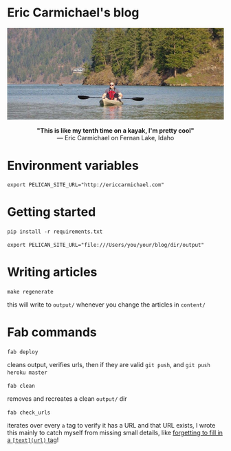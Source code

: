 Eric Carmichael's blog
======================

![Picture of Eric Carmichael](content/images/kayak.jpg)

<p align="center"><b>"This is like my tenth time on a kayak, I'm pretty cool"</b> <br> &mdash; Eric Carmichael on Fernan Lake, Idaho</p>

Environment variables
=====================

```
export PELICAN_SITE_URL="http://ericcarmichael.com"
```

Getting started
===============

`pip install -r requirements.txt`

`export PELICAN_SITE_URL="file:///Users/you/your/blog/dir/output"`

Writing articles
================

`make regenerate`

this will write to `output/` whenever you change the articles in `content/`

Fab commands
============

`fab deploy`

cleans output, verifies urls, then if they are valid `git push`, and `git push heroku master`

`fab clean`

removes and recreates a clean `output/` dir

`fab check_urls`

iterates over every `a` tag to verify it has a URL and that URL exists, I wrote this mainly to catch myself
from missing small details, like [forgetting to fill in a `[text](url)` tag](http://www.ericcarmichael.com/writing-my-first-python-package.html)!
